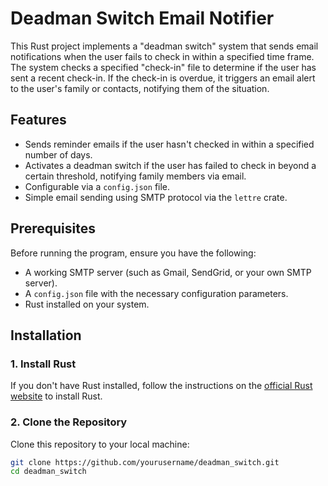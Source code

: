 # Deadman Switch Email Notifier

This Rust project implements a "deadman switch" system that sends email notifications when the user fails to check in within a specified time frame. The system checks a specified "check-in" file to determine if the user has sent a recent check-in. If the check-in is overdue, it triggers an email alert to the user's family or contacts, notifying them of the situation.

## Features
- Sends reminder emails if the user hasn't checked in within a specified number of days.
- Activates a deadman switch if the user has failed to check in beyond a certain threshold, notifying family members via email.
- Configurable via a `config.json` file.
- Simple email sending using SMTP protocol via the `lettre` crate.

## Prerequisites
Before running the program, ensure you have the following:
- A working SMTP server (such as Gmail, SendGrid, or your own SMTP server).
- A `config.json` file with the necessary configuration parameters.
- Rust installed on your system.

## Installation

### 1. Install Rust
If you don't have Rust installed, follow the instructions on the [official Rust website](https://www.rust-lang.org/tools/install) to install Rust.

### 2. Clone the Repository
Clone this repository to your local machine:
```bash
git clone https://github.com/yourusername/deadman_switch.git
cd deadman_switch  

